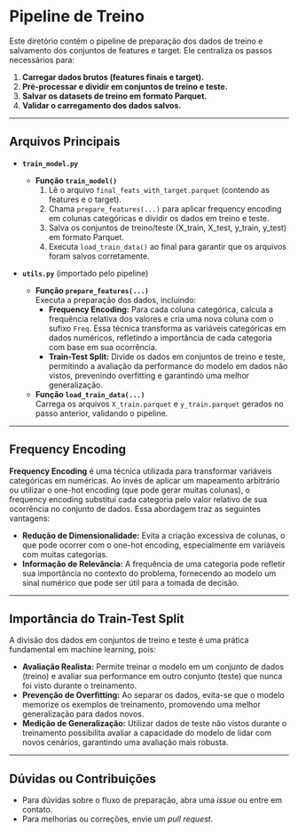 # Pipeline de Treino

Este diretório contém o pipeline de preparação dos dados de treino e salvamento dos conjuntos de features e target. Ele centraliza os passos necessários para:

1. **Carregar dados brutos (features finais e target).**  
2. **Pré-processar e dividir em conjuntos de treino e teste.**  
3. **Salvar os datasets de treino em formato Parquet.**  
4. **Validar o carregamento dos dados salvos.**

---

## Arquivos Principais

- **`train_model.py`**  
  - **Função `train_model()`**  
    1. Lê o arquivo `final_feats_with_target.parquet` (contendo as features e o target).  
    2. Chama `prepare_features(...)` para aplicar frequency encoding em colunas categóricas e dividir os dados em treino e teste.  
    3. Salva os conjuntos de treino/teste (X_train, X_test, y_train, y_test) em formato Parquet.  
    4. Executa `load_train_data()` ao final para garantir que os arquivos foram salvos corretamente.

- **`utils.py`** (importado pelo pipeline)  
  - **Função `prepare_features(...)`**  
    Executa a preparação dos dados, incluindo:
    - **Frequency Encoding:** Para cada coluna categórica, calcula a frequência relativa dos valores e cria uma nova coluna com o sufixo `Freq`. Essa técnica transforma as variáveis categóricas em dados numéricos, refletindo a importância de cada categoria com base em sua ocorrência.
    - **Train-Test Split:** Divide os dados em conjuntos de treino e teste, permitindo a avaliação da performance do modelo em dados não vistos, prevenindo overfitting e garantindo uma melhor generalização.
  - **Função `load_train_data(...)`**  
    Carrega os arquivos `X_train.parquet` e `y_train.parquet` gerados no passo anterior, validando o pipeline.

---

## Frequency Encoding

**Frequency Encoding** é uma técnica utilizada para transformar variáveis categóricas em numéricas. Ao invés de aplicar um mapeamento arbitrário ou utilizar o one-hot encoding (que pode gerar muitas colunas), o frequency encoding substitui cada categoria pelo valor relativo de sua ocorrência no conjunto de dados. Essa abordagem traz as seguintes vantagens:

- **Redução de Dimensionalidade:** Evita a criação excessiva de colunas, o que pode ocorrer com o one-hot encoding, especialmente em variáveis com muitas categorias.
- **Informação de Relevância:** A frequência de uma categoria pode refletir sua importância no contexto do problema, fornecendo ao modelo um sinal numérico que pode ser útil para a tomada de decisão.

---

## Importância do Train-Test Split

A divisão dos dados em conjuntos de treino e teste é uma prática fundamental em machine learning, pois:

- **Avaliação Realista:** Permite treinar o modelo em um conjunto de dados (treino) e avaliar sua performance em outro conjunto (teste) que nunca foi visto durante o treinamento.
- **Prevenção de Overfitting:** Ao separar os dados, evita-se que o modelo memorize os exemplos de treinamento, promovendo uma melhor generalização para dados novos.
- **Medição de Generalização:** Utilizar dados de teste não vistos durante o treinamento possibilita avaliar a capacidade do modelo de lidar com novos cenários, garantindo uma avaliação mais robusta.

---

## Dúvidas ou Contribuições

- Para dúvidas sobre o fluxo de preparação, abra uma _issue_ ou entre em contato.
- Para melhorias ou correções, envie um _pull request_.
